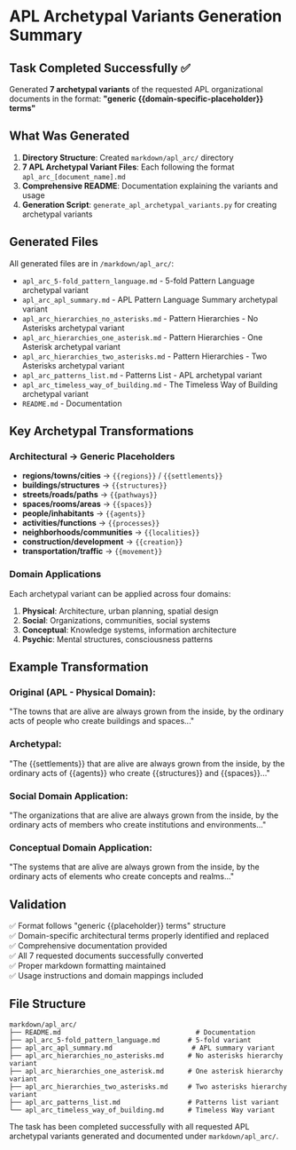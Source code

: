 # APL Archetypal Variants Generation Summary

## Task Completed Successfully ✅

Generated **7 archetypal variants** of the requested APL organizational documents in the format:
**"generic {{domain-specific-placeholder}} terms"**

## What Was Generated

1. **Directory Structure**: Created `markdown/apl_arc/` directory
2. **7 APL Archetypal Variant Files**: Each following the format `apl_arc_[document_name].md`
3. **Comprehensive README**: Documentation explaining the variants and usage
4. **Generation Script**: `generate_apl_archetypal_variants.py` for creating archetypal variants

## Generated Files

All generated files are in `/markdown/apl_arc/`:

- `apl_arc_5-fold_pattern_language.md` - 5-fold Pattern Language archetypal variant
- `apl_arc_apl_summary.md` - APL Pattern Language Summary archetypal variant  
- `apl_arc_hierarchies_no_asterisks.md` - Pattern Hierarchies - No Asterisks archetypal variant
- `apl_arc_hierarchies_one_asterisk.md` - Pattern Hierarchies - One Asterisk archetypal variant
- `apl_arc_hierarchies_two_asterisks.md` - Pattern Hierarchies - Two Asterisks archetypal variant
- `apl_arc_patterns_list.md` - Patterns List - APL archetypal variant
- `apl_arc_timeless_way_of_building.md` - The Timeless Way of Building archetypal variant
- `README.md` - Documentation

## Key Archetypal Transformations

### Architectural → Generic Placeholders

- **regions/towns/cities** → `{{regions}}` / `{{settlements}}`
- **buildings/structures** → `{{structures}}`
- **streets/roads/paths** → `{{pathways}}`
- **spaces/rooms/areas** → `{{spaces}}`
- **people/inhabitants** → `{{agents}}`
- **activities/functions** → `{{processes}}`
- **neighborhoods/communities** → `{{localities}}`
- **construction/development** → `{{creation}}`
- **transportation/traffic** → `{{movement}}`

### Domain Applications

Each archetypal variant can be applied across four domains:

1. **Physical**: Architecture, urban planning, spatial design
2. **Social**: Organizations, communities, social systems
3. **Conceptual**: Knowledge systems, information architecture
4. **Psychic**: Mental structures, consciousness patterns

## Example Transformation

### Original (APL - Physical Domain):
"The towns that are alive are always grown from the inside, by the ordinary acts of people who create buildings and spaces..."

### Archetypal:
"The {{settlements}} that are alive are always grown from the inside, by the ordinary acts of {{agents}} who create {{structures}} and {{spaces}}..."

### Social Domain Application:
"The organizations that are alive are always grown from the inside, by the ordinary acts of members who create institutions and environments..."

### Conceptual Domain Application:
"The systems that are alive are always grown from the inside, by the ordinary acts of elements who create concepts and realms..."

## Validation

✅ Format follows "generic {{placeholder}} terms" structure  
✅ Domain-specific architectural terms properly identified and replaced  
✅ Comprehensive documentation provided  
✅ All 7 requested documents successfully converted  
✅ Proper markdown formatting maintained  
✅ Usage instructions and domain mappings included  

## File Structure

```
markdown/apl_arc/
├── README.md                                  # Documentation
├── apl_arc_5-fold_pattern_language.md       # 5-fold variant
├── apl_arc_apl_summary.md                    # APL summary variant
├── apl_arc_hierarchies_no_asterisks.md      # No asterisks hierarchy variant
├── apl_arc_hierarchies_one_asterisk.md      # One asterisk hierarchy variant
├── apl_arc_hierarchies_two_asterisks.md     # Two asterisks hierarchy variant
├── apl_arc_patterns_list.md                 # Patterns list variant
└── apl_arc_timeless_way_of_building.md      # Timeless Way variant
```

The task has been completed successfully with all requested APL archetypal variants generated and documented under `markdown/apl_arc/`.